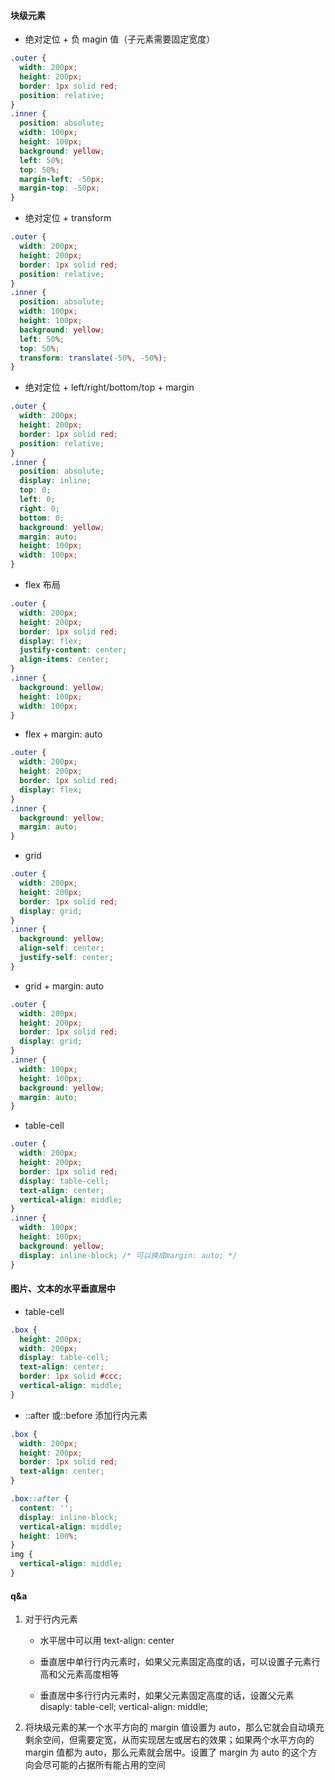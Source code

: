 #### 块级元素

- 绝对定位 + 负 magin 值（子元素需要固定宽度）

```css
.outer {
  width: 200px;
  height: 200px;
  border: 1px solid red;
  position: relative;
}
.inner {
  position: absolute;
  width: 100px;
  height: 100px;
  background: yellow;
  left: 50%;
  top: 50%;
  margin-left: -50px;
  margin-top: -50px;
}
```

- 绝对定位 + transform

```css
.outer {
  width: 200px;
  height: 200px;
  border: 1px solid red;
  position: relative;
}
.inner {
  position: absolute;
  width: 100px;
  height: 100px;
  background: yellow;
  left: 50%;
  top: 50%;
  transform: translate(-50%, -50%);
}
```

- 绝对定位 + left/right/bottom/top + margin

```css
.outer {
  width: 200px;
  height: 200px;
  border: 1px solid red;
  position: relative;
}
.inner {
  position: absolute;
  display: inline;
  top: 0;
  left: 0;
  right: 0;
  bottom: 0;
  background: yellow;
  margin: auto;
  height: 100px;
  width: 100px;
}
```

- flex 布局

```css
.outer {
  width: 200px;
  height: 200px;
  border: 1px solid red;
  display: flex;
  justify-content: center;
  align-items: center;
}
.inner {
  background: yellow;
  height: 100px;
  width: 100px;
}
```

- flex + margin: auto

```css
.outer {
  width: 200px;
  height: 200px;
  border: 1px solid red;
  display: flex;
}
.inner {
  background: yellow;
  margin: auto;
}
```

- grid

```css
.outer {
  width: 200px;
  height: 200px;
  border: 1px solid red;
  display: grid;
}
.inner {
  background: yellow;
  align-self: center;
  justify-self: center;
}
```

- grid + margin: auto

```css
.outer {
  width: 200px;
  height: 200px;
  border: 1px solid red;
  display: grid;
}
.inner {
  width: 100px;
  height: 100px;
  background: yellow;
  margin: auto;
}
```

- table-cell

```css
.outer {
  width: 200px;
  height: 200px;
  border: 1px solid red;
  display: table-cell;
  text-align: center;
  vertical-align: middle;
}
.inner {
  width: 100px;
  height: 100px;
  background: yellow;
  display: inline-block; /* 可以换成margin: auto; */
}
```

#### 图片、文本的水平垂直居中

- table-cell

```css
.box {
  height: 200px;
  width: 200px;
  display: table-cell;
  text-align: center;
  border: 1px solid #ccc;
  vertical-align: middle;
}
```

- ::after 或::before 添加行内元素

```css
.box {
  width: 200px;
  height: 200px;
  border: 1px solid red;
  text-align: center;
}

.box::after {
  content: '';
  display: inline-block;
  vertical-align: middle;
  height: 100%;
}
img {
  vertical-align: middle;
}
```

#### q&a

1. 对于行内元素

   - 水平居中可以用 text-align: center

   - 垂直居中单行行内元素时，如果父元素固定高度的话，可以设置子元素行高和父元素高度相等

   - 垂直居中多行行内元素时，如果父元素固定高度的话，设置父元素 disaply: table-cell; vertical-align: middle;

2. 将块级元素的某一个水平方向的 margin 值设置为 auto，那么它就会自动填充剩余空间，但需要定宽，从而实现居左或居右的效果；如果两个水平方向的 margin 值都为 auto，那么元素就会居中。设置了 margin 为 auto 的这个方向会尽可能的占据所有能占用的空间
